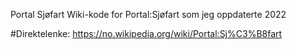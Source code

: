 Portal Sjøfart
Wiki-kode for Portal:Sjøfart som jeg oppdaterte 2022

#Direktelenke: https://no.wikipedia.org/wiki/Portal:Sj%C3%B8fart
